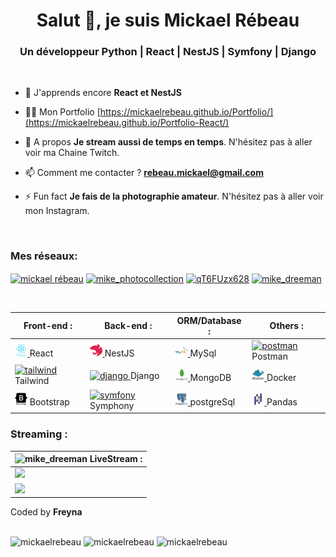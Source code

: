 <h1 align="center">Salut 👋, je suis Mickael Rébeau</h1>
<h3 align="center">Un développeur Python | React | NestJS | Symfony | Django</h3>

<br/>

- 🌱 J'apprends encore **React et NestJS**

- 👨‍💻 Mon Portfolio [https://mickaelrebeau.github.io/Portfolio/](https://mickaelrebeau.github.io/Portfolio-React/)

- 💬 A propos **Je stream aussi de temps en temps**. N'hésitez pas à aller voir ma Chaine Twitch.

- 📫 Comment me contacter ? **rebeau.mickael@gmail.com**

- ⚡ Fun fact **Je fais de la photographie amateur**. N'hésitez pas à aller voir mon Instagram. 

<br/>

<h3 align="left">Mes réseaux:</h3>
<p align="left">
<a href="https://www.linkedin.com/in/mickael-r%C3%A9beau/" target="blank"><img align="center" src="https://raw.githubusercontent.com/rahuldkjain/github-profile-readme-generator/master/src/images/icons/Social/linked-in-alt.svg" alt="mickael rébeau" height="30" width="40" /></a> 
<a href="https://instagram.com/mike_photocollection" target="blank"><img align="center" src="https://raw.githubusercontent.com/rahuldkjain/github-profile-readme-generator/master/src/images/icons/Social/instagram.svg" alt="mike_photocollection" height="30" width="40" /></a>
<a href="https://discord.gg/qT6FUzx628" target="blank"><img align="center" src="https://raw.githubusercontent.com/rahuldkjain/github-profile-readme-generator/master/src/images/icons/Social/discord.svg" alt="qT6FUzx628" height="30" width="40" /></a>
<a href="https://www.twitch.tv/mike_dreeman" target="blank"><img align="center" src="https://raw.githubusercontent.com/rahuldkjain/github-profile-readme-generator/master/src/images/icons/Social/twitch.svg" alt="mike_dreeman" height="30" width="40" /></a>
</p>

</br>

| Front-end : | Back-end : | ORM/Database : | Others : |
|-----------------------------------------------------------------------------------------|-------------------------------------------------------------------------------------------|---|---|
|<a href="https://reactjs.org/" target="_blank" rel="noreferrer"> <img src="https://raw.githubusercontent.com/devicons/devicon/master/icons/react/react-original-wordmark.svg" alt="react" width="20" height="20"/> </a> React   |<a href="https://nestjs.com/" target="_blank" rel="noreferrer"> <img src="https://raw.githubusercontent.com/devicons/devicon/master/icons/nestjs/nestjs-plain.svg" alt="nestjs" width="20" height="20"/> </a> NestJS   |<a href="https://www.mysql.com/" target="_blank" rel="noreferrer"> <img src="https://raw.githubusercontent.com/devicons/devicon/master/icons/mysql/mysql-original-wordmark.svg" alt="mysql" width="20" height="20"/> </a> MySql     |<a href="https://postman.com" target="_blank" rel="noreferrer"> <img src="https://www.vectorlogo.zone/logos/getpostman/getpostman-icon.svg" alt="postman" width="20" height="20"/> </a> Postman |
|<a href="https://tailwindcss.com/" target="_blank" rel="noreferrer"> <img src="https://www.vectorlogo.zone/logos/tailwindcss/tailwindcss-icon.svg" alt="tailwind" width="20" height="20"/> </a> Tailwind     |<a href="https://www.djangoproject.com/" target="_blank" rel="noreferrer"> <img src="https://cdn.worldvectorlogo.com/logos/django.svg" alt="django" width="20" height="20"/> </a> Django   |<a href="https://www.mongodb.com/" target="_blank" rel="noreferrer"> <img src="https://raw.githubusercontent.com/devicons/devicon/master/icons/mongodb/mongodb-original-wordmark.svg" alt="mongodb" width="20" height="20"/> </a> MongoDB  |<a href="https://www.docker.com/" target="_blank" rel="noreferrer"> <img src="https://raw.githubusercontent.com/devicons/devicon/master/icons/docker/docker-original-wordmark.svg" alt="docker" width="20" height="20"/> </a> Docker |
|<a href="https://getbootstrap.com" target="_blank" rel="noreferrer"><img src="https://raw.githubusercontent.com/devicons/devicon/master/icons/bootstrap/bootstrap-plain-wordmark.svg" alt="bootstrap" width="20" height="20"/></a>  Bootstrap     |<a href="https://symfony.com" target="_blank" rel="noreferrer"> <img src="https://symfony.com/logos/symfony_black_03.svg" alt="symfony" width="20" height="20"/> </a> Symphony |<a href="https://www.postgresql.org" target="_blank" rel="noreferrer"> <img src="https://raw.githubusercontent.com/devicons/devicon/master/icons/postgresql/postgresql-original-wordmark.svg" alt="postgresql" width="20" height="20"/> </a> postgreSql  |<a href="https://pandas.pydata.org/" target="_blank" rel="noreferrer"> <img src="https://raw.githubusercontent.com/devicons/devicon/2ae2a900d2f041da66e950e4d48052658d850630/icons/pandas/pandas-original.svg" alt="pandas" width="20" height="20"/> </a> Pandas |

### Streaming :

|<img src="https://raw.githubusercontent.com/rahuldkjain/github-profile-readme-generator/master/src/images/icons/Social/twitch.svg" alt="mike_dreeman" height="20" width="20" />  LiveStream : |
|----------------------------------------------------------------------------------------------------------------------------|
| [![](https://static-cdn.jtvnw.net/previews-ttv/live_user_thefrayna-384x216.jpg)](https://www.twitch.tv/mike_dreeman)        |
| [![](https://y6eyebw4fsjaif3tv75cs2dgna0sjgog.lambda-url.eu-north-1.on.aws/?streamer=thefrayna)](https://www.twitch.tv/mike_dreeman) |

Coded by **Freyna**

<br/>

<img src="https://github-readme-stats.vercel.app/api/top-langs?username=mickaelrebeau&show_icons=true&locale=en&layout=compact" alt="mickaelrebeau" />

<img src="https://github-readme-stats.vercel.app/api?username=mickaelrebeau&show_icons=true&locale=en" alt="mickaelrebeau" />

<img src="https://github-readme-streak-stats.herokuapp.com/?user=mickaelrebeau&" alt="mickaelrebeau" />

